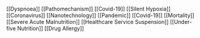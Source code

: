 [[Dyspnoea]]
[[Pathomechanism]]
[[Covid-19]]
[[Silent Hypoxia]]
[[Coronavirus]]
[[Nanotechnology]]
[[Pandemic]]
[[Covid-19]]
[[Mortality]]
[[Severe Acute Malnutrition]]
[[Healthcare Service Suspension]]
[[Under-five Nutrition]]
[[Drug Allergy]]
